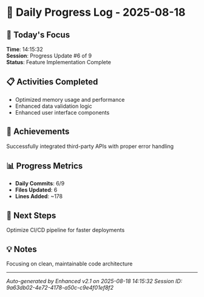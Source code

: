 # 📅 Daily Progress Log - 2025-08-18

## 🎯 Today's Focus
**Time**: 14:15:32  
**Session**: Progress Update #6 of 9  
**Status**: Feature Implementation Complete

## 📋 Activities Completed
- Optimized memory usage and performance
- Enhanced data validation logic
- Enhanced user interface components

## 🚀 Achievements
Successfully integrated third-party APIs with proper error handling

## 📊 Progress Metrics
- **Daily Commits**: 6/9
- **Files Updated**: 6
- **Lines Added**: ~178

## 🎯 Next Steps
Optimize CI/CD pipeline for faster deployments

## 💡 Notes
Focusing on clean, maintainable code architecture

---
*Auto-generated by Enhanced v2.1 on 2025-08-18 14:15:32*
*Session ID: 9a63db02-4e72-4178-a50c-c9e4f01ef8f2*